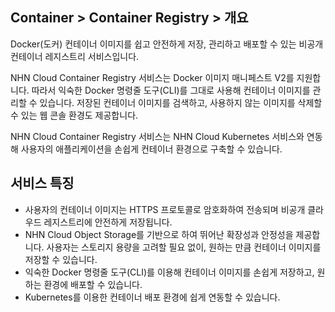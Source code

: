 ## Container > Container Registry > 개요
Docker(도커) 컨테이너 이미지를 쉽고 안전하게 저장, 관리하고 배포할 수 있는 비공개 컨테이너 레지스트리 서비스입니다.

NHN Cloud Container Registry 서비스는 Docker 이미지 매니페스트 V2를 지원합니다. 따라서 익숙한 Docker 명령줄 도구(CLI)를 그대로 사용해 컨테이너 이미지를 관리할 수 있습니다. 저장된 컨테이너 이미지를 검색하고, 사용하지 않는 이미지를 삭제할 수 있는 웹 콘솔 환경도 제공합니다.

NHN Cloud Container Registry 서비스는 NHN Cloud Kubernetes 서비스와 연동해 사용자의 애플리케이션을 손쉽게 컨테이너 환경으로 구축할 수 있습니다.


## 서비스 특징
* 사용자의 컨테이너 이미지는 HTTPS 프로토콜로 암호화하여 전송되며 비공개 클라우드 레지스트리에 안전하게 저장됩니다.
* NHN Cloud Object Storage를 기반으로 하여 뛰어난 확장성과 안정성을 제공합니다. 사용자는 스토리지 용량을 고려할 필요 없이, 원하는 만큼 컨테이너 이미지를 저장할 수 있습니다.
* 익숙한 Docker 명령줄 도구(CLI)를 이용해 컨테이너 이미지를 손쉽게 저장하고, 원하는 환경에 배포할 수 있습니다.
* Kubernetes를 이용한 컨테이너 배포 환경에 쉽게 연동할 수 있습니다.
